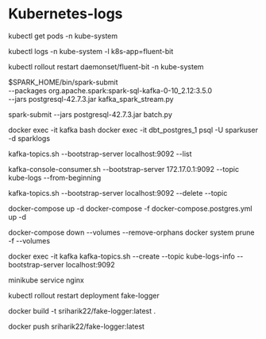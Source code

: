 # Kubernetes-logs

kubectl get pods -n kube-system

kubectl logs -n kube-system -l k8s-app=fluent-bit


kubectl rollout restart daemonset/fluent-bit -n kube-system



$SPARK_HOME/bin/spark-submit \
  --packages org.apache.spark:spark-sql-kafka-0-10_2.12:3.5.0 \
  --jars postgresql-42.7.3.jar kafka_spark_stream.py

spark-submit --jars postgresql-42.7.3.jar batch.py


docker exec -it kafka bash
docker exec -it dbt_postgres_1 psql -U sparkuser -d sparklogs


kafka-topics.sh --bootstrap-server localhost:9092 --list

kafka-console-consumer.sh --bootstrap-server 172.17.0.1:9092 --topic kube-logs --from-beginning

kafka-topics.sh --bootstrap-server localhost:9092 --delete --topic <topic-name>

docker-compose up -d
docker-compose -f docker-compose.postgres.yml up -d


docker-compose down --volumes --remove-orphans
docker system prune -f --volumes


docker exec -it kafka kafka-topics.sh --create --topic kube-logs-info --bootstrap-server localhost:9092

minikube service nginx

kubectl rollout restart deployment fake-logger

docker build -t sriharik22/fake-logger:latest .

docker push sriharik22/fake-logger:latest
